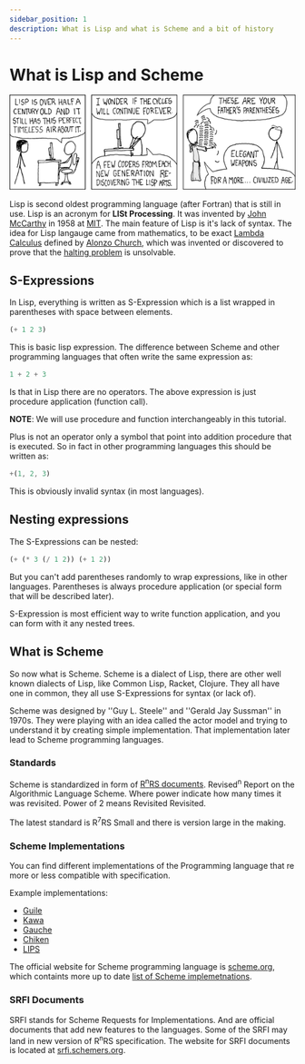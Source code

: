 ```yaml
---
sidebar_position: 1
description: What is Lisp and what is Scheme and a bit of history
---
```


# What is Lisp and Scheme

![Lisp cycle](./img/lisp_cycles.png)

Lisp is second oldest programming language (after Fortran) that is still in use.  Lisp is an acronym
for **LISt Processing**. It was invented by [John
McCarthy](https://en.wikipedia.org/wiki/John_McCarthy_(computer_scientist)) in 1958 at
[MIT](https://en.wikipedia.org/wiki/Massachusetts_Institute_of_Technology). The main feature of Lisp
is it's lack of syntax.  The idea for Lisp langauge came from mathematics, to be exact [Lambda
Calculus](https://en.wikipedia.org/wiki/Lambda_calculus) defined by [Alonzo
Church](https://en.wikipedia.org/wiki/Alonzo_Church), which was invented or discovered to prove that
the [halting problem](https://en.wikipedia.org/wiki/Halting_problem) is unsolvable.

## S-Expressions

In Lisp, everything is written as S-Expression which is a list wrapped in parentheses with space
between elements.

```scheme
(+ 1 2 3)
```

This is basic lisp expression. The difference between Scheme and other programming languages that often
write the same expression as:

```javascript
1 + 2 + 3
```

Is that in Lisp there are no operators. The above expression is just procedure application (function call).

**NOTE**: We will use procedure and function interchangeably in this tutorial.

Plus is not an operator only a symbol that point into addition procedure that is executed. So in fact in other
programming languages this should be written as:

```javascript
+(1, 2, 3)
```

This is obviously invalid syntax (in most languages).

## Nesting expressions

The S-Expressions can be nested:

```scheme
(+ (* 3 (/ 1 2)) (+ 1 2))
```

But you can't add parentheses randomly to wrap expressions, like in other languages. Parentheses is always
procedure application (or special form that will be described later).

S-Expression is most efficient way to write function application, and you can form with it any nested trees.

## What is Scheme

So now what is Scheme. Scheme is a dialect of Lisp, there are other well known dialects of Lisp,
like Common Lisp, Racket, Clojure. They all have one in common, they all use S-Expressions for
syntax (or lack of).

Scheme was designed by ''Guy L. Steele'' and ''Gerald Jay Sussman'' in 1970s. They were playing with
an idea called the actor model and trying to understand it by creating simple implementation. That
implementation later lead to Scheme programming languages.

### Standards

Scheme is standardized in form of [R<sup>n</sup>RS documents](https://standards.scheme.org/).
Revised<sup>n</sup> Report on the Algorithmic Language Scheme. Where power indicate how many times
it was revisited. Power of 2 means Revisited Revisited.

The latest standard is R<sup>7</sup>RS Small and there is version large in the making.

### Scheme Implementations

You can find different implementations of the Programming language that re more or less compatible
with specification.

Example implementations:

* [Guile](https://www.gnu.org/software/guile/)
* [Kawa](https://www.gnu.org/software/kawa/index.html)
* [Gauche](https://practical-scheme.net/gauche/)
* [Chiken](https://www.call-cc.org/)
* [LIPS](https://lips.js.org/)

The official website for Scheme programming language is [scheme.org](https://www.scheme.org/), which
containts more up to date [list of Scheme implemetnations](https://get.scheme.org/).

### SRFI Documents

SRFI stands for Scheme Requests for Implementations. And are official documents that add new
features to the languages. Some of the SRFI may land in new version of R<sup>n</sup>RS
specification. The website for SRFI documents is located at
[srfi.schemers.org](https://srfi.schemers.org/).
